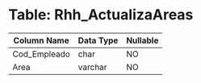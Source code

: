 # Table: Rhh_ActualizaAreas

| Column Name | Data Type | Nullable |
|-------------|-----------|----------|
| Cod_Empleado | char | NO |
| Area | varchar | NO |
